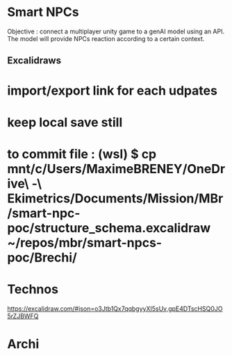 # Smart NPCs

Objective : connect a multiplayer unity game to a genAI model using an API. The model will provide NPCs reaction according to a certain context.

## Excalidraws ## 
# import/export link for each udpates
# keep local save still
# to commit file : (wsl) $ cp mnt/c/Users/MaximeBRENEY/OneDrive\ -\ Ekimetrics/Documents/Mission/MBr/smart-npc-poc/structure_schema.excalidraw ~/repos/mbr/smart-npcs-poc/Brechi/

# Technos
https://excalidraw.com/#json=o3Jtb1Qx7qqbgyyXI5sUv,gpE4DTscHSQ0JO5rZJBWFQ

# Archi
